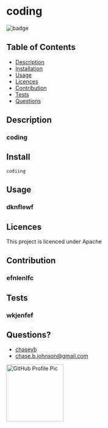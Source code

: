 
  # coding
  ![badge](https://img.shields.io/badge/License-Apache-blue.svg)

  ## Table of Contents
  - [Description](#description)
  - [Installation](#install)
  - [Usage](#usage)
  - [Licences](#licences)
  - [Contribution](#contribution)
  - [Tests](#tests)
  - [Questions](#questions)
    
  ## Description
  ### coding

  ## Install
  ```
  codiing
  ```
          
  ## Usage
  ### dknflewf
          
  ## Licences 
  This project is licenced under Apache
          
  ## Contribution
  ### efnlenlfc
            
  ##  Tests
  ### wkjenfef

  ## Questions?
  * [chaseyb](https://github.com/chaseyb)
  * <chase.b.johnson@gmail.com>

  <img src="https://github.com/chaseyb.png" alt="GitHub Profile Pic" width="150" height="150">
  
    